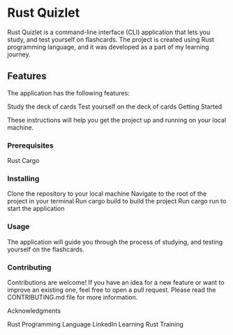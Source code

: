 <h1>Rust Quizlet</h1>

Rust Quizlet is a command-line interface (CLI) application that lets you study, and test yourself on flashcards. The project is created using Rust programming language, and it was developed as a part of my learning journey.

<h2>Features</h2>

The application has the following features:

Study the deck of cards
Test yourself on the deck of cards
Getting Started

These instructions will help you get the project up and running on your local machine.

<h3>Prerequisites</h3>
Rust
Cargo

<h3>Installing</h3>
Clone the repository to your local machine
Navigate to the root of the project in your terminal
Run cargo build to build the project
Run cargo run to start the application

<h3>Usage</h3>

The application will guide you through the process of studying, and testing yourself on the flashcards. 

<h3>Contributing</h3>

Contributions are welcome! If you have an idea for a new feature or want to improve an existing one, feel free to open a pull request. Please read the CONTRIBUTING.md file for more information.

Acknowledgments

Rust Programming Language
LinkedIn Learning Rust Training
